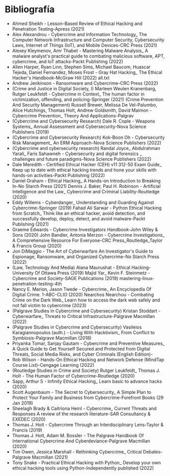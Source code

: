 # Bibliografía

- Ahmed Sheikh - Lesson-Based Review of Ethical Hacking and Penetration Testing-Apress (2021) 
- Alex Alexandrou - Cybercrime and Information Technology_ The Computer Network Infrastructure and Computer Security, Cybersecurity Laws, Internet of Things (IoT), and Mobile Devices-CRC Press (2021) 
- Alexey Kleymenov, Amr Thabet - Mastering Malware Analysis_ A malware analyst's practical guide to combating malicious software, APT, cybercrime, and IoT attacks-Packt Publishing (2022) 
- Allen Harper, Ryan Linn, Stephen Sims, Michael Baucom, Huascar Tejeda, Daniel Fernandez, Moses Frost - Gray Hat Hacking_ The Ethical Hacker's Handbook-McGraw Hill (2022) 
  all.txt
- Andrew Jenkinson - Ransomware and Cybercrime-CRC Press (2022) 
- (Crime and Justice in Digital Society, I) Marleen Weulen Kranenbarg, Rutger Leukfeldt - Cybercrime in Context_ The human factor in victimization, offending, and policing-Springer (2021) 
  (Crime Prevention And Security Management) Russell Brewer, Melissa De Vel-Palumbo, Alice Hutchings, Thomas Holt, Andrew Goldsmith, David Maimon - Cybercrime Prevention_ Theory And Applications-Palgrav 
- (Cybercrime and Cybersecurity Research) Dale R. Cople - Weapons Systems_ Annual Assessment and Cybersecurity-Nova Science Publishers (2019) 
- (Cybercrime and Cybersecurity Research) Kok-Boon Oh - Cybersecurity Risk Management_ An ERM Approach-Nova Science Publishers (2022) 
- (Cybercrime and cybersecurity research) Randal Joyce_ Abdulrahman Yarali_ Faris Sahawneh - Cybersecurity and digital forensics _ challenges and future paradigms-Nova Science Publishers (2022) 
- Dale Meredith - Certified Ethical Hacker (CEH) v11 312-50 Exam Guide_ Keep up to date with ethical hacking trends and hone your skills with hands-on activities-Packt Publishing (2022) 
- Daniel Graham - Ethical Hacking_ A Hands-on Introduction to Breaking In-No Starch Press (2021) 
  Dennis J. Baker, Paul H. Robinson - Artificial Intelligence and the Law_ Cybercrime and Criminal Liability-Routledge (2020) 
- Eddy Willems - Cyberdanger_ Understanding and Guarding Against Cybercrime-Springer (2019) 
  Fahad Ali Sarwar - Python Ethical Hacking from Scratch_ Think like an ethical hacker, avoid detection, and successfully develop, deploy, detect, and avoid malware-Packt Publishing (2021) 
- Graeme Edwards - Cybercrime Investigators Handbook-John Wiley & Sons (2020) 
  John Bandler, Antonia Merzon - Cybercrime Investigations_ A Comprehensive Resource For Everyone-CRC Press_Routledge_Taylor & Francis Group (2020) 
- Jon DiMaggio - The Art of Cyberwarfare An Investigator's Guide to Espionage, Ransomware, and Organized Cybercrime-No Starch Press (2022) 
- (Law, Technology And Media) Alana Maurushat - Ethical Hacking-University Of Ottawa Press (2019) 
  Majid Yar_ Kevin F. Steinmetz - Cybercrime and Society-SAGE Publications (2019) 
  mastering-linux-penetration-testing-4th 
- Nancy E. Marion, Jason Twede - Cybercrime_ An Encyclopedia Of Digital Crime. 1-ABC-CLIO (2020) 
  Nearchos Nearchou - Combating Crime on the Dark Web_ Learn how to access the dark web safely and not fall victim to cybercrime (2023) 
- (Palgrave Studies in Cybercrime and Cybersecurity) Kristan Stoddart - Cyberwarfare_ Threats to Critical Infrastructure-Palgrave Macmillan (2022) 
- (Palgrave Studies in Cybercrime and Cybersecurity) Vasileios Karagiannopoulos (auth.) -  Living With Hacktivism_ From Conflict to Symbiosis-Palgrave Macmillan (2018) 
- Priyanka Tomar, Sanjay Gautam - Cybercrime and Preventive Measures_ A Quick Guide to Get Yourself Secured and Protected from Digital Threats, Social Media Risks, and Cyber Criminals (English Edition)- 
- Rob Wilson - Hands-On Ethical Hacking and Network Defense (MindTap Course List)-Cengage Learning (2022) 
- (Routledge Studies in Crime and Society) Rutger Leukfeldt_ Thomas J. Holt - The Human Factor of Cybercrime-Routledge (2020) 
- Sapp, Arthur S - Infinity Ethical Hacking_ Learn basic to advance hacks (2020) 
- Scott Augenbaum - The Secret to Cybersecurity_ A Simple Plan to Protect Your Family and Business from Cybercrime-Forefront Books (29 Jan 2019) 
- Sheelagh Brady & Caitríona Heinl - Cybercrime_ Current Threats and Responses A review of the research literature-SAR Consultancy & EXEDEC (2020) 
- Thomas J. Holt - Cybercrime Through an Interdisciplinary Lens-Taylor & Francis (2019) 
- Thomas J. Holt, Adam M. Bossler - The Palgrave Handbook Of International Cybercrime And Cyberdeviance-Palgrave Macmillan (2020) 
- Tim Owen, Jessica Marshall - Rethinking Cybercrime_ Critical Debates-Palgrave Macmillan (2021) 
- Tony Snake - Practical Ethical Hacking with Python_ Develop your own ethical hacking tools using Python-Independently published (2022)
